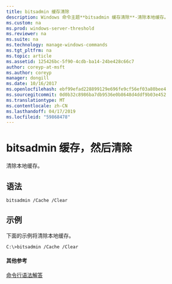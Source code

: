 ```yaml
---
title: bitsadmin 缓存清除
description: Windows 命令主题**bitsadmin 缓存清除**-清除本地缓存。
ms.custom: na
ms.prod: windows-server-threshold
ms.reviewer: na
ms.suite: na
ms.technology: manage-windows-commands
ms.tgt_pltfrm: na
ms.topic: article
ms.assetid: 125426bc-5f90-4cdb-ba14-24be428c66c7
author: coreyp-at-msft
ms.author: coreyp
manager: dongill
ms.date: 10/16/2017
ms.openlocfilehash: ebf99efad228899129e696fe9cf56ef03a80bee4
ms.sourcegitcommit: 0d0b32c8986ba7db9536e0b8648d4ddf9b03e452
ms.translationtype: MT
ms.contentlocale: zh-CN
ms.lasthandoff: 04/17/2019
ms.locfileid: "59868478"
---
```

# <a name="bitsadmin-cache-and-clear"></a>bitsadmin 缓存，然后清除



清除本地缓存。

## <a name="syntax"></a>语法

```
bitsadmin /Cache /Clear 
```

## <a name="BKMK_examples"></a>示例

下面的示例将清除本地缓存。
```
C:\>bitsadmin /Cache /Clear 
```

#### <a name="additional-references"></a>其他参考

[命令行语法解答](command-line-syntax-key.md)